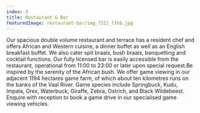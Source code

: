 ```yaml
---
index: 3
title: Restaurant & Bar
featuredImage: restaurant-bar/img_7311_lthb.jpg
---
```


Our spacious double volume restaurant and terrace has a resident chef and offers African and Western cuisine, a dinner buffet as well as an English breakfast buffet. We also cater spit braais, bush braais, banquetting and cocktail functions.  Our fully licensed bar is easily accessible from the restaurant, operational from 11:00 to 23:00 or later upon special request.Be inspired by the serenity of the African bush. We offer game viewing in our adjacent 1194 hectares game farm, of which about ten kilometres runs on the banks of the Vaal River. Game species include Springbuck, Kudu, Impala, Orex, Waterbuck, Giraffe, Zebra, Ostrich, and Black Wildebeest. Enquire with reception to book a game drive in our specialised game viewing vehicles.
